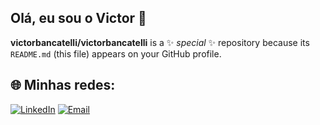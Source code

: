 ## Olá, eu sou o Victor 👋

**victorbancatelli/victorbancatelli** is a ✨ _special_ ✨ repository because its `README.md` (this file) appears on your GitHub profile.

## 🌐 Minhas redes:

[![LinkedIn](https://img.shields.io/badge/-LinkedIn-0077B5?style=for-the-badge&logo=linkedin&logoColor=white)](https://www.linkedin.com/in/victor-bancatelli/)
[![Email](https://img.shields.io/badge/-Email-D14836?style=for-the-badge&logo=gmail&logoColor=white)](mailto:victorbancatelli@gmail.com)
